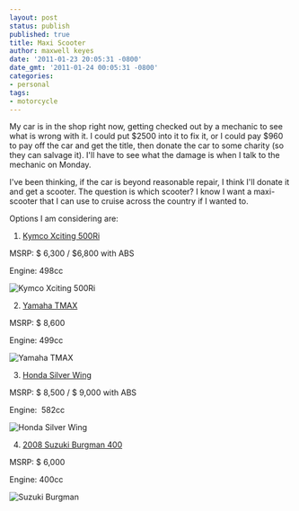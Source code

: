 ```yaml
---
layout: post
status: publish
published: true
title: Maxi Scooter
author: maxwell keyes
date: '2011-01-23 20:05:31 -0800'
date_gmt: '2011-01-24 00:05:31 -0800'
categories:
- personal
tags:
- motorcycle
---
```


My car is in the shop right now, getting checked out by a mechanic to see what is wrong with it. I could put $2500 into
it to fix it, or I could pay $960 to pay off the car and get the title, then donate the car to some charity (so they
can salvage it). I'll have to see what the damage is when I talk to the mechanic on Monday.

I've been thinking, if the car is beyond reasonable repair, I think I'll donate it and get a scooter. The question is
which scooter? I know I want a maxi-scooter that I can use to cruise across the country if I wanted to.

Options I am considering are:

1) [Kymco Xciting 500Ri](http://www.kymcousa.com/showroom/scooters/xciting500ri/index.html)

MSRP: $ 6,300 / $6,800 with ABS

Engine: 498cc

![Kymco Xciting 500Ri]({{site.assets.url_prefix}}/images/posts/kymco-Xciting-500RI.jpg "Kymco Xciting 500Ri")

2) [Yamaha TMAX](http://www.yamaha-motor.com/sport/products/modelhome/607/0/home.aspx)

MSRP: $ 8,600

Engine: 499cc

![Yamaha TMAX]({{site.assets.url_prefix}}/images/posts/yamaha-tmax1.jpg "Yamaha TMAX")

3) [Honda Silver Wing](http://powersports.honda.com/2010/silver-wing.aspx)

MSRP: $ 8,500 / $ 9,000 with ABS

Engine: &nbsp;582cc

![Honda Silver Wing]({{site.assets.url_prefix}}/images/posts/2010-honda-silverwing-gt-600a.jpg "2010 Honda Silver Wing GT 600")

4) [2008 Suzuki Burgman 400](http://www.suzukicycles.com/Product%20Lines/Cycles/Products/Burgman%20400/2008/AN400.aspx)

MSRP: $ 6,000<br />

Engine: 400cc

![Suzuki Burgman]({{site.assets.url_prefix}}/images/posts/2007-suzuki-burgman.jpg "Suzuki Burgman 400")
